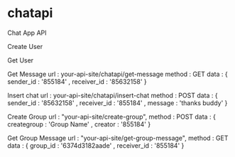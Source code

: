 # chatapi
 Chat App API

Create User

Get User

Get Message
url : your-api-site/chatapi/get-message
method : GET
data : { sender_id : '855184' , receiver_id : '85632158'  }

Insert chat 
url : your-api-site/chatapi/insert-chat
method : POST
data : { sender_id : '85632158' , receiver_id : '855184' , message : 'thanks buddy' }


Create Group
url : "your-api-site/create-group",
method : POST
data : { creategroup : 'Group Name' , creator : '855184' }


Get Group Message
url : "your-api-site/get-group-message",
method : GET
data : { group_id : '6374d3182aade' , receiver_id : '855184'  }


